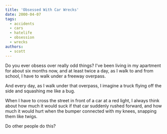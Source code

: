 ```yaml
---
title: 'Obsessed With Car Wrecks'
date: 2000-04-07
tags:
  - accidents
  - cars
  - hatelife
  - obsession
  - wrecks
authors:
  - scott
---
```


Do you ever obsess over really odd things? I've been living in my apartment for about six months now, and at least twice a day, as I walk to and from school, I have to walk under a freeway overpass.

And every day, as I walk under that overpass, I imagine a truck flying off the side and squashing me like a bug.

When I have to cross the street in front of a car at a red light, I always think about how much it would suck if that car suddenly rushed forward, and how much it would hurt when the bumper connected with my knees, snapping them like twigs.

Do other people do this?
